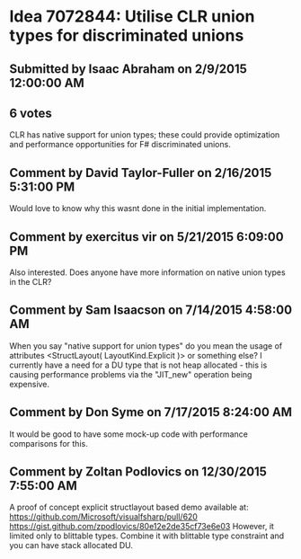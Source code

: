 # Idea 7072844: Utilise CLR union types for discriminated unions #

## Submitted by Isaac Abraham on 2/9/2015 12:00:00 AM

## 6 votes

CLR has native support for union types; these could provide optimization and performance opportunities for F# discriminated unions.




## Comment by David Taylor-Fuller on 2/16/2015 5:31:00 PM

Would love to know why this wasnt done in the initial implementation.

## Comment by exercitus vir on 5/21/2015 6:09:00 PM

Also interested. Does anyone have more information on native union types in the CLR?

## Comment by Sam Isaacson on 7/14/2015 4:58:00 AM

When you say "native support for union types" do you mean the usage of attributes <StructLayout( LayoutKind.Explicit )> or something else?
I currently have a need for a DU type that is not heap allocated - this is causing performance problems via the "JIT_new" operation being expensive.

## Comment by Don Syme on 7/17/2015 8:24:00 AM

It would be good to have some mock-up code with performance comparisons for this.

## Comment by Zoltan Podlovics on 12/30/2015 7:55:00 AM

A proof of concept explicit structlayout based demo available at:
https://github.com/Microsoft/visualfsharp/pull/620
https://gist.github.com/zpodlovics/80e12e2de35cf73e6e03
However, it limited only to blittable types. Combine it with blittable type constraint and you can have stack allocated DU.

